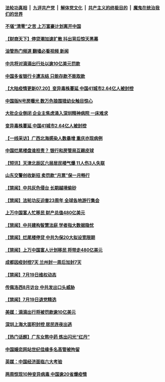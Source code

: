 ####  [法轮功真相](../../../../basic/blob/master/README.md?t=07200931) &nbsp;|&nbsp; [九评共产党](../../../../9ping.md/blob/master/README.md?t=07200931) &nbsp;|&nbsp; [解体党文化](../../../../jtdwh.md/blob/master/README.md?t=07200931)  &nbsp;|&nbsp; [共产主义的终极目的](../../../../gczydzjmd.md/blob/master/README.md?t=07200931) &nbsp;|&nbsp; [魔鬼在统治我们的世界](../../../../mgztzwmdsj.md/blob/master/README.md?t=07200931) 

#### [不堪“清零”之苦 上万富豪计划离开中国](../pages/prog204/a103482958.md?t=07200931) 

#### [【财商天下】停贷潮加速扩散 抖出背后惊天黑幕](../pages/prog204/a103482995.md?t=07200931) 

#### [油管热门频道 翻墙必看视频 新闻](http://45.76.130.85:81/youtube.html?07200931)

#### [中共将对滴滴出行处以逾10亿美元罚款](../pages/prog204/a103482962.md?t=07200931) 

#### [中国多省银行卡遭冻结 只能存款不能取款](../pages/prog204/a103482964.md?t=07200931) 

#### [【大陆疫情更新07.20】变异毒株蔓延 中国41城市2.64亿人被封控](../pages/prog204/a103480985.md?t=07200931) 

#### [中国版N号房曝光 数万色狼围猎幼女触目惊心](../pages/prog204/a103482888.md?t=07200931) 

#### [大批企业倒闭 企业主焦虑涌入深圳精神病院 一床难求](../pages/prog204/a103482771.md?t=07200931) 

#### [变异毒株蔓延 中国41城市2.64亿人被封控](../pages/prog204/a103482832.md?t=07200931) 

#### [【一线采访】广西北海感染人数暴增 重庆亦现病例](../pages/prog204/a103482739.md?t=07200931) 

#### [中国烂尾楼盘谁担责？ 银行和房管局互踢皮球](../pages/prog204/a103482810.md?t=07200931) 

#### [【短讯】天津北辰区六层居民楼气爆 11人伤3人失联](../pages/prog204/a103482734.md?t=07200931) 

#### [山东交警创收新招 卖罚款“月票”保一月畅行](../pages/prog204/a103482681.md?t=07200931) 

#### [【禁闻】中共灰色侵台 长期越境偷砂](../pages/prog204/a103482616.md?t=07200931) 

#### [【禁闻】法轮功反迫害23周年 全球各地游行集会](../pages/prog204/a103482618.md?t=07200931) 

#### [上万中国富人忙移民 财产总值480亿美元](../pages/prog204/a103482636.md?t=07200931) 

#### [【禁闻】中共建构智慧法庭 学者指大数据隐忧](../pages/prog204/a103482611.md?t=07200931) 

#### [【禁闻】烂尾楼停贷 中共为保20大拟设宽限期](../pages/prog204/a103482630.md?t=07200931) 


#### [【禁闻】上万中国富人计划移民 将带走480亿美元](../pages/prog204/a103482602.md?t=07200931) 

#### [成都因疫封控7天 兰州封一周后加封7天](../pages/prog204/a103482588.md?t=07200931) 

#### [【禁闻】7月19日维权动态](../pages/prog204/a103482604.md?t=07200931) 

#### [传佩洛西8月访台 中共发出口头威胁](../pages/prog204/a103482595.md?t=07200931) 

#### [【禁闻】7月19日退党精选](../pages/prog204/a103482605.md?t=07200931) 

#### [美媒：滴滴出行将被罚款逾10亿美元](../pages/prog204/a103482545.md?t=07200931) 

#### [深圳上海大面积封控 居民连夜出逃](../pages/prog204/a103482393.md?t=07200931) 

#### [【热门话题】广东女熬中药 炼出闪光“红丹”](../pages/prog204/a103482355.md?t=07200931) 

#### [中国婚恋网站世纪佳缘多名高管被拘留](../pages/prog204/a103482386.md?t=07200931) 


#### [英媒：中国经济面临六大考验](../pages/prog204/a103482365.md?t=07200931) 

#### [两周惊现10种变异病毒 中国逾20省爆疫情](../pages/prog204/a103482334.md?t=07200931) 

<img src='http://gfw-breaker.win/goodnews/indexes/prog204.md' width='0px' height='0px'/>
